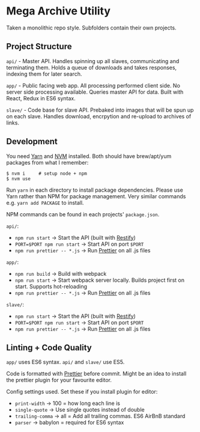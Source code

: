 # Mega Archive Utility

Taken a monolithic repo style. Subfolders contain their own projects.

## Project Structure
`api/` - Master API. Handles spinning up all slaves, communicating and terminating them. Holds a queue of downloads and takes responses, indexing them for later search.

`app/` - Public facing web app. All processing performed client side. No server side processing available. Queries master API for data. Built with React, Redux in ES6 syntax.

`slave/` - Code base for slave API. Prebaked into images that will be spun up on each slave. Handles download, encrpytion and re-upload to archives of links.

## Development
You need [Yarn](https://github.com/yarnpkg/yarn) and [NVM](https://github.com/creationix/nvm) installed. Both should have brew/apt/yum packages from what I remember:

```
$ nvm i     # setup node + npm
$ nvm use
```

Run `yarn` in each directory to install package dependencies. Please use Yarn rather than NPM for package management. Very similar commands e.g. `yarn add PACKAGE` to install.

NPM commands can be found in each projects' `package.json`.

`api/`:
- `npm run start` -> Start the API (built with [Restify](https://github.com/restify/node-restify))
- `PORT=$PORT npm run start` -> Start API on port `$PORT`
- `npm run prettier -- *.js` -> Run [Prettier](https://github.com/prettier/prettier/) on all .js files

`app/`:
- `npm run build` -> Build with webpack
- `npm run start` -> Start webpack server locally. Builds project first on start. Supports hot-reloading
- `npm run prettier -- *.js` -> Run [Prettier](https://github.com/prettier/prettier/) on all .js files

`slave/`:
- `npm run start` -> Start the API (built with [Restify](https://github.com/restify/node-restify))
- `PORT=$PORT npm run start` -> Start API on port `$PORT`
- `npm run prettier -- *.js` -> Run [Prettier](https://github.com/prettier/prettier/) on all .js files

## Linting + Code Quality
`app/` uses ES6 syntax. `api/` and `slave/` use ES5.

Code is formatted with [Prettier](https://github.com/prettier/prettier/) before commit. Might be an idea to install the prettier plugin for your favourite editor.

Config settings used. Set these if you install plugin for editor:
- `print-width` -> 100 = how long each line is
- `single-quote` -> Use single quotes instead of double
- `trailing-comma` -> all = Add all trailing commas. ES6 AirBnB standard
- `parser` -> babylon = required for ES6 syntax

